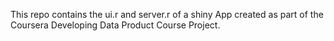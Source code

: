
This repo contains the ui.r and server.r of a shiny App created as part of the Coursera Developing Data Product Course Project.
